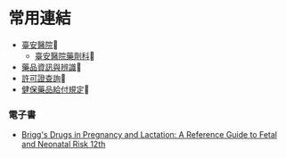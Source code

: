 # 常用連結

* [臺安醫院](https://www.tahsda.org.tw/m/)🏥 
  * [臺安醫院藥劑科](https://www.tahsda.org.tw/departments/?Dept=%E8%97%A5%E5%8A%91%E7%A7%91)💊 
* [藥品資訊與辨識](https://www.tahsda.org.tw/drugs/)🔎 
* [許可證查詢](https://info.fda.gov.tw/MLMS/H0001.aspx)🔎
* [健保藥品給付規定](https://www.nhi.gov.tw/Content_List.aspx?n=E70D4F1BD029DC37&topn=5FE8C9FEAE863B46)📑 


### 電子書

* [Brigg's Drugs in Pregnancy and Lactation: A Reference Guide to Fetal and Neonatal Risk 12th](https://wolterskluwer.vitalsource.com/reader/books/9781975162405/epubcfi/6/2%5b%3Bvnd.vst.idref%3Dcover%5d!/4/2/2/2%4091:40)
